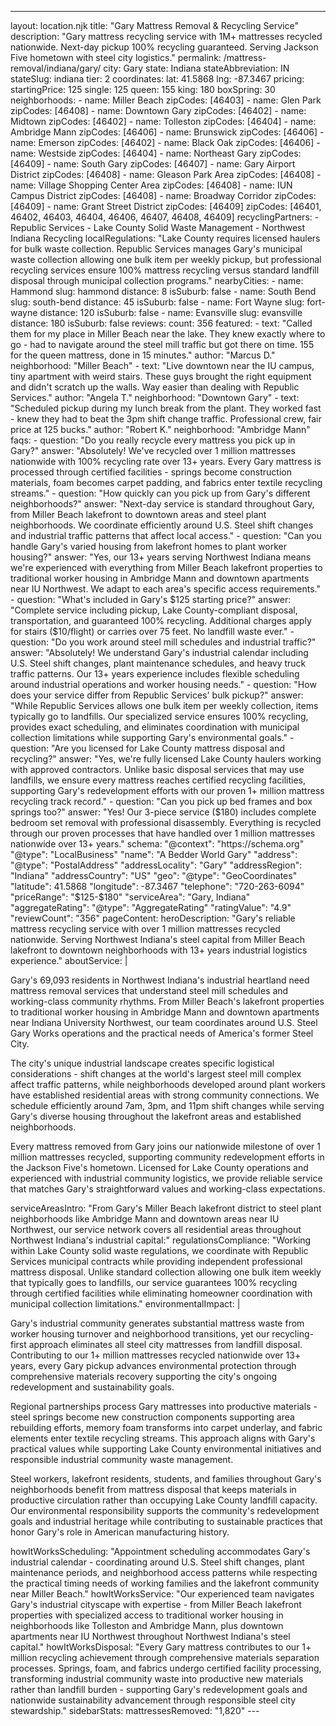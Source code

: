 ---
layout: location.njk
title: "Gary Mattress Removal & Recycling Service"
description: "Gary mattress recycling service with 1M+ mattresses recycled nationwide. Next-day pickup 100% recycling guaranteed. Serving Jackson Five hometown with steel city logistics."
permalink: /mattress-removal/indiana/gary/
city: Gary state: Indiana stateAbbreviation: IN stateSlug: indiana tier: 2 coordinates: lat: 41.5868 lng: -87.3467 pricing: startingPrice: 125 single: 125 queen: 155 king: 180 boxSpring: 30 neighborhoods: - name: Miller Beach zipCodes: [46403] - name: Glen Park zipCodes: [46408] - name: Downtown Gary zipCodes: [46402] - name: Midtown zipCodes: [46402] - name: Tolleston zipCodes: [46404] - name: Ambridge Mann zipCodes: [46406] - name: Brunswick zipCodes: [46406] - name: Emerson zipCodes: [46402] - name: Black Oak zipCodes: [46406] - name: Westside zipCodes: [46404] - name: Northeast Gary zipCodes: [46409] - name: South Gary zipCodes: [46407] - name: Gary Airport District zipCodes: [46408] - name: Gleason Park Area zipCodes: [46408] - name: Village Shopping Center Area zipCodes: [46408] - name: IUN Campus District zipCodes: [46408] - name: Broadway Corridor zipCodes: [46409] - name: Grant Street District zipCodes: [46409] zipCodes: [46401, 46402, 46403, 46404, 46406, 46407, 46408, 46409] recyclingPartners: - Republic Services - Lake County Solid Waste Management - Northwest Indiana Recycling localRegulations: "Lake County requires licensed haulers for bulk waste collection. Republic Services manages Gary's municipal waste collection allowing one bulk item per weekly pickup, but professional recycling services ensure 100% mattress recycling versus standard landfill disposal through municipal collection programs." nearbyCities: - name: Hammond slug: hammond distance: 8 isSuburb: false - name: South Bend slug: south-bend distance: 45 isSuburb: false - name: Fort Wayne slug: fort-wayne distance: 120 isSuburb: false - name: Evansville slug: evansville distance: 180 isSuburb: false reviews: count: 356 featured: - text: "Called them for my place in Miller Beach near the lake. They knew exactly where to go - had to navigate around the steel mill traffic but got there on time. 155 for the queen mattress, done in 15 minutes." author: "Marcus D." neighborhood: "Miller Beach" - text: "Live downtown near the IU campus, tiny apartment with weird stairs. These guys brought the right equipment and didn't scratch up the walls. Way easier than dealing with Republic Services." author: "Angela T." neighborhood: "Downtown Gary" - text: "Scheduled pickup during my lunch break from the plant. They worked fast - knew they had to beat the 3pm shift change traffic. Professional crew, fair price at 125 bucks." author: "Robert K." neighborhood: "Ambridge Mann" faqs: - question: "Do you really recycle every mattress you pick up in Gary?" answer: "Absolutely! We've recycled over 1 million mattresses nationwide with 100% recycling rate over 13+ years. Every Gary mattress is processed through certified facilities - springs become construction materials, foam becomes carpet padding, and fabrics enter textile recycling streams." - question: "How quickly can you pick up from Gary's different neighborhoods?" answer: "Next-day service is standard throughout Gary, from Miller Beach lakefront to downtown areas and steel plant neighborhoods. We coordinate efficiently around U.S. Steel shift changes and industrial traffic patterns that affect local access." - question: "Can you handle Gary's varied housing from lakefront homes to plant worker housing?" answer: "Yes, our 13+ years serving Northwest Indiana means we're experienced with everything from Miller Beach lakefront properties to traditional worker housing in Ambridge Mann and downtown apartments near IU Northwest. We adapt to each area's specific access requirements." - question: "What's included in Gary's $125 starting price?" answer: "Complete service including pickup, Lake County-compliant disposal, transportation, and guaranteed 100% recycling. Additional charges apply for stairs ($10/flight) or carries over 75 feet. No landfill waste ever." - question: "Do you work around steel mill schedules and industrial traffic?" answer: "Absolutely! We understand Gary's industrial calendar including U.S. Steel shift changes, plant maintenance schedules, and heavy truck traffic patterns. Our 13+ years experience includes flexible scheduling around industrial operations and worker housing needs." - question: "How does your service differ from Republic Services' bulk pickup?" answer: "While Republic Services allows one bulk item per weekly collection, items typically go to landfills. Our specialized service ensures 100% recycling, provides exact scheduling, and eliminates coordination with municipal collection limitations while supporting Gary's environmental goals." - question: "Are you licensed for Lake County mattress disposal and recycling?" answer: "Yes, we're fully licensed Lake County haulers working with approved contractors. Unlike basic disposal services that may use landfills, we ensure every mattress reaches certified recycling facilities, supporting Gary's redevelopment efforts with our proven 1+ million mattress recycling track record." - question: "Can you pick up bed frames and box springs too?" answer: "Yes! Our 3-piece service ($180) includes complete bedroom set removal with professional disassembly. Everything is recycled through our proven processes that have handled over 1 million mattresses nationwide over 13+ years." schema: "@context": "https://schema.org" "@type": "LocalBusiness" "name": "A Bedder World Gary" "address": "@type": "PostalAddress" "addressLocality": "Gary" "addressRegion": "Indiana" "addressCountry": "US" "geo": "@type": "GeoCoordinates" "latitude": 41.5868 "longitude": -87.3467 "telephone": "720-263-6094" "priceRange": "$125-$180" "serviceArea": "Gary, Indiana" "aggregateRating": "@type": "AggregateRating" "ratingValue": "4.9" "reviewCount": "356" pageContent: heroDescription: "Gary's reliable mattress recycling service with over 1 million mattresses recycled nationwide. Serving Northwest Indiana's steel capital from Miller Beach lakefront to downtown neighborhoods with 13+ years industrial logistics experience." aboutService: | <p>Gary's 69,093 residents in Northwest Indiana's industrial heartland need mattress removal services that understand steel mill schedules and working-class community rhythms. From Miller Beach's lakefront properties to traditional worker housing in Ambridge Mann and downtown apartments near Indiana University Northwest, our team coordinates around U.S. Steel Gary Works operations and the practical needs of America's former Steel City.</p> <p>The city's unique industrial landscape creates specific logistical considerations - shift changes at the world's largest steel mill complex affect traffic patterns, while neighborhoods developed around plant workers have established residential areas with strong community connections. We schedule efficiently around 7am, 3pm, and 11pm shift changes while serving Gary's diverse housing throughout the lakefront areas and established neighborhoods.</p> <p>Every mattress removed from Gary joins our nationwide milestone of over 1 million mattresses recycled, supporting community redevelopment efforts in the Jackson Five's hometown. Licensed for Lake County operations and experienced with industrial community logistics, we provide reliable service that matches Gary's straightforward values and working-class expectations.</p> serviceAreasIntro: "From Gary's Miller Beach lakefront district to steel plant neighborhoods like Ambridge Mann and downtown areas near IU Northwest, our service network covers all residential areas throughout Northwest Indiana's industrial capital:" regulationsCompliance: "Working within Lake County solid waste regulations, we coordinate with Republic Services municipal contracts while providing independent professional mattress disposal. Unlike standard collection allowing one bulk item weekly that typically goes to landfills, our service guarantees 100% recycling through certified facilities while eliminating homeowner coordination with municipal collection limitations." environmentalImpact: | <p>Gary's industrial community generates substantial mattress waste from worker housing turnover and neighborhood transitions, yet our recycling-first approach eliminates all steel city mattresses from landfill disposal. Contributing to our 1+ million mattresses recycled nationwide over 13+ years, every Gary pickup advances environmental protection through comprehensive materials recovery supporting the city's ongoing redevelopment and sustainability goals.</p> <p>Regional partnerships process Gary mattresses into productive materials - steel springs become new construction components supporting area rebuilding efforts, memory foam transforms into carpet underlay, and fabric elements enter textile recycling streams. This approach aligns with Gary's practical values while supporting Lake County environmental initiatives and responsible industrial community waste management.</p> <p>Steel workers, lakefront residents, students, and families throughout Gary's neighborhoods benefit from mattress disposal that keeps materials in productive circulation rather than occupying Lake County landfill capacity. Our environmental responsibility supports the community's redevelopment goals and industrial heritage while contributing to sustainable practices that honor Gary's role in American manufacturing history.</p> howItWorksScheduling: "Appointment scheduling accommodates Gary's industrial calendar - coordinating around U.S. Steel shift changes, plant maintenance periods, and neighborhood access patterns while respecting the practical timing needs of working families and the lakefront community near Miller Beach." howItWorksService: "Our experienced team navigates Gary's industrial cityscape with expertise - from Miller Beach lakefront properties with specialized access to traditional worker housing in neighborhoods like Tolleston and Ambridge Mann, plus downtown apartments near IU Northwest throughout Northwest Indiana's steel capital." howItWorksDisposal: "Every Gary mattress contributes to our 1+ million recycling achievement through comprehensive materials separation processes. Springs, foam, and fabrics undergo certified facility processing, transforming industrial community waste into productive new materials rather than landfill burden - supporting Gary's redevelopment goals and nationwide sustainability advancement through responsible steel city stewardship." sidebarStats: mattressesRemoved: "1,820" ---